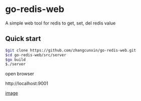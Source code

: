 # go-redis-web
A simple web tool for redis to get, set, del redis value

## Quick start
```bash
$git clone https://github.com/zhangcunxin/go-redis-web.git
$cd go-redis-web/src/server
$go build
$./server
```

open browser

http://localhost:9001

[image](./images/redis-view.png)